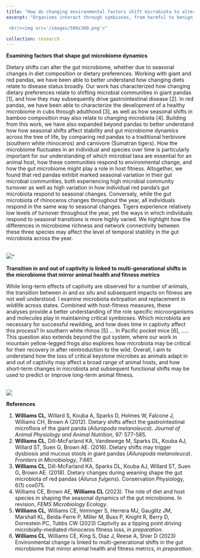 ```yaml
---
title: "How do changing environmental factors shift microbiota to alter animal fitness?"
excerpt: "Organisms interact through symbioses, from harmful to benign to beneficial, driving evolution for both the host and symbiont. This coevolution occurs on different timescales, with microbiota exhibiting rapid changes (<i>e.g.</i>, host dietary changes shape gut microbiota) compared to long-term changes in animal hosts (<i>e.g.</i>, reduced fitness over generations). The gut microbiome can be shaped by both environmental factors as well as its evolutionary history. Factors such as changing diets and/or environments can alter microbiota, sometimes leading to negative outcomes. However, we lack a fundamental understanding of how microbes and their functions change over time and between generations and how these changes lead to host effects. Exploring symbiotic relationships like these is critical to elucidate mechanisms of adaptation surrounding host-symbiont homeostasis.

 <br/><img src='/images/500x300.png'>"

collection: research
---
```

<b>Examining factors that shape gut microbiome dynamics</b>

Dietary shifts can alter the gut microbiome, whether due to seasonal changes in diet composition or dietary preferences. Working with giant and red pandas, we have been able to better understand how changing diets relate to disease status broadly. Our work has characterized how changing dietary preferences relate to shifting microbial communities in giant pandas [1], and how they may subsequently drive gastrointestinal disease [2]. In red pandas, we have been able to characterize the development of a healthy microbiome in cubs through adulthood [3], as well as how seasonal shifts in bamboo composition may also relate to changing microbiota [4]. Building from this work, we have also expanded beyond pandas to better understand how how seasonal shifts affect stability and gut microbiome dynamics across the tree of life, by comparing red pandas to a traditional herbivore (southern white rhinoceros) and carnivore (Sumatran tigers). How the microbiome fluctuates in an individual and species over time is particularly important for our understanding of which microbial taxa are essential for an animal host, how these communities respond to environmental change, and how the gut microbiome might play a role in host fitness. Altogether, we found that red pandas exhibit marked seasonal variation in their gut microbial communities, both experiencing high microbial community turnover as well as high variation in how individual red panda’s gut microbiota respond to seasonal changes. Conversely, while the gut microbiota of rhinoceros changes throughout the year, all individuals respond in the same way to seasonal changes. Tigers experience relatively low levels of turnover throughout the year, yet the ways in which individuals respond to seasonal transitions is more highly varied. We highlight how the differences in microbiome richness and network connectivity between these three species may affect the level of temporal stability in the gut microbiota across the year. 

 <br/><img src='/images/500x300.png'>"

<b>Transition in and out of captivity is linked to multi-generational shifts in the microbiome that mirror animal health and fitness metrics</b>

While long-term effects of captivity are observed for a number of animals, the transition between <i>in</i> and <i>ex situ</i> and subsequent impacts on fitness are not well understood. I examine microbiota extirpation and replacement in wildlife across states. Combined with host-fitness measures, these analyses provide a better understanding of the role specific microorganisms and molecules play in maintaining critical symbioses. Which microbiota are necessary for successful rewilding, and how does time in captivity affect this process? In southern white rhinos [5] ... In Pacific pocket mice [6], ..... This question also extends beyond the gut system, where our work in mountain yellow-legged frogs also explores how microbiota may be critical for their recovery in after reintroduction to the wild. Overall, I aim to understand how the loss of critical keystone microbes as animals adapt in and out of captivity may affect a broad range of animal hosts, and how short-term changes in microbiota and subsequent functional shifts may be used to predict or improve long-term animal fitness. 

<br/><img src='/images/500x300.png'>

<b>References</b>
1. <b>Williams CL</b>, Willard S, Kouba A, Sparks D, Holmes W, Falcone J, Williams CH, Brown A (2012). Dietary shifts affect the gastrointestinal microflora of the giant panda (<i>Ailuropoda melanoleuca</i>). <i>Journal of Animal Physiology and Animal Nutrition</i>, 97: 577-585.
2. <b>Williams CL</b>, Dill-McFarland KA, Vandewege M, Sparks DL, Kouba AJ, Willard ST, Suen G, Brown AE. (2016). Dietary shifts may trigger dysbiosis and mucous stools in giant pandas (<i>Ailuropoda melanoleuca</i>). <i>Frontiers in Microbiology</i>, 7:661.
3. <b>Williams CL</b>, Dill-McFarland KA, Sparks DL, Kouba AJ, Willard ST, Suen G, Brown AE. (2018). Dietary changes during weaning shape the gut microbiota of red pandas (<i>Ailurus fulgens</i>). Conservation Physiology, 6(1) cox075.
4. Williams CE, Brown AE, <b>Williams CL</b> (2023). The role of diet and host species in shaping the seasonal dynamics of the gut microbiome. In revision, <i>FEMS Microbiology Ecology</i>.
5. <b>Williams CL</b>, Williams CE, Imminger S, Herrera MJ, Gauglitz JM, Marshall KL, Belda-Ferre P, Miller M, Buss P, Knight R, Berry D, Dorrestein PC, Tubbs CW (2023) Captivity as a tipping point driving microbially-mediated rhinoceros fitness loss, <i> in preparation</i>.
6. <b>Williams CL</b>, Williams CE, King S, Diaz J, Reese A, Shier D (2023) Environmental change is linked to multi-generational shifts in the gut microbiome that mirror animal health and fitness metrics, <i> in preparation</i>. 





